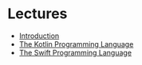 # Lectures

* [Introduction](https://docs.google.com/presentation/d/11-ik6Arr4GhXDJVde7R_XDhW98QI2NFD8QXXYsWAaTU/edit?usp=sharing)
* [The Kotlin Programming Language](https://docs.google.com/presentation/d/1N4maPXHjq0L4SwNajw3eazI_6_j_64kwgWEsnq_5eV4/edit?usp=sharing)
* [The Swift Programming Language](https://docs.google.com/presentation/d/11KlG5QV1-F4tNIfPurDbn7wVTpesaX7lGDwHunZj1UI/edit?usp=sharing)
